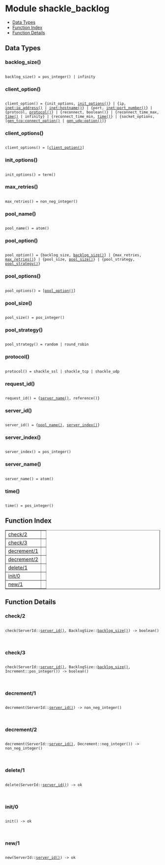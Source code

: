 

# Module shackle_backlog #
* [Data Types](#types)
* [Function Index](#index)
* [Function Details](#functions)

<a name="types"></a>

## Data Types ##




### <a name="type-backlog_size">backlog_size()</a> ###


<pre><code>
backlog_size() = pos_integer() | infinity
</code></pre>




### <a name="type-client_option">client_option()</a> ###


<pre><code>
client_option() = {init_options, <a href="#type-init_options">init_options()</a>} | {ip, <a href="inet.md#type-ip_address">inet:ip_address()</a> | <a href="inet.md#type-hostname">inet:hostname()</a>} | {port, <a href="inet.md#type-port_number">inet:port_number()</a>} | {protocol, <a href="#type-protocol">protocol()</a>} | {reconnect, boolean()} | {reconnect_time_max, <a href="#type-time">time()</a> | infinity} | {reconnect_time_min, <a href="#type-time">time()</a>} | {socket_options, [<a href="gen_tcp.md#type-connect_option">gen_tcp:connect_option()</a> | <a href="gen_udp.md#type-option">gen_udp:option()</a>]}
</code></pre>




### <a name="type-client_options">client_options()</a> ###


<pre><code>
client_options() = [<a href="#type-client_option">client_option()</a>]
</code></pre>




### <a name="type-init_options">init_options()</a> ###


<pre><code>
init_options() = term()
</code></pre>




### <a name="type-max_retries">max_retries()</a> ###


<pre><code>
max_retries() = non_neg_integer()
</code></pre>




### <a name="type-pool_name">pool_name()</a> ###


<pre><code>
pool_name() = atom()
</code></pre>




### <a name="type-pool_option">pool_option()</a> ###


<pre><code>
pool_option() = {backlog_size, <a href="#type-backlog_size">backlog_size()</a>} | {max_retries, <a href="#type-max_retries">max_retries()</a>} | {pool_size, <a href="#type-pool_size">pool_size()</a>} | {pool_strategy, <a href="#type-pool_strategy">pool_strategy()</a>}
</code></pre>




### <a name="type-pool_options">pool_options()</a> ###


<pre><code>
pool_options() = [<a href="#type-pool_option">pool_option()</a>]
</code></pre>




### <a name="type-pool_size">pool_size()</a> ###


<pre><code>
pool_size() = pos_integer()
</code></pre>




### <a name="type-pool_strategy">pool_strategy()</a> ###


<pre><code>
pool_strategy() = random | round_robin
</code></pre>




### <a name="type-protocol">protocol()</a> ###


<pre><code>
protocol() = shackle_ssl | shackle_tcp | shackle_udp
</code></pre>




### <a name="type-request_id">request_id()</a> ###


<pre><code>
request_id() = {<a href="#type-server_name">server_name()</a>, reference()}
</code></pre>




### <a name="type-server_id">server_id()</a> ###


<pre><code>
server_id() = {<a href="#type-pool_name">pool_name()</a>, <a href="#type-server_index">server_index()</a>}
</code></pre>




### <a name="type-server_index">server_index()</a> ###


<pre><code>
server_index() = pos_integer()
</code></pre>




### <a name="type-server_name">server_name()</a> ###


<pre><code>
server_name() = atom()
</code></pre>




### <a name="type-time">time()</a> ###


<pre><code>
time() = pos_integer()
</code></pre>

<a name="index"></a>

## Function Index ##


<table width="100%" border="1" cellspacing="0" cellpadding="2" summary="function index"><tr><td valign="top"><a href="#check-2">check/2</a></td><td></td></tr><tr><td valign="top"><a href="#check-3">check/3</a></td><td></td></tr><tr><td valign="top"><a href="#decrement-1">decrement/1</a></td><td></td></tr><tr><td valign="top"><a href="#decrement-2">decrement/2</a></td><td></td></tr><tr><td valign="top"><a href="#delete-1">delete/1</a></td><td></td></tr><tr><td valign="top"><a href="#init-0">init/0</a></td><td></td></tr><tr><td valign="top"><a href="#new-1">new/1</a></td><td></td></tr></table>


<a name="functions"></a>

## Function Details ##

<a name="check-2"></a>

### check/2 ###

<pre><code>
check(ServerId::<a href="#type-server_id">server_id()</a>, BacklogSize::<a href="#type-backlog_size">backlog_size()</a>) -&gt; boolean()
</code></pre>
<br />

<a name="check-3"></a>

### check/3 ###

<pre><code>
check(ServerId::<a href="#type-server_id">server_id()</a>, BacklogSize::<a href="#type-backlog_size">backlog_size()</a>, Increment::pos_integer()) -&gt; boolean()
</code></pre>
<br />

<a name="decrement-1"></a>

### decrement/1 ###

<pre><code>
decrement(ServerId::<a href="#type-server_id">server_id()</a>) -&gt; non_neg_integer()
</code></pre>
<br />

<a name="decrement-2"></a>

### decrement/2 ###

<pre><code>
decrement(ServerId::<a href="#type-server_id">server_id()</a>, Decrement::neg_integer()) -&gt; non_neg_integer()
</code></pre>
<br />

<a name="delete-1"></a>

### delete/1 ###

<pre><code>
delete(ServerId::<a href="#type-server_id">server_id()</a>) -&gt; ok
</code></pre>
<br />

<a name="init-0"></a>

### init/0 ###

<pre><code>
init() -&gt; ok
</code></pre>
<br />

<a name="new-1"></a>

### new/1 ###

<pre><code>
new(ServerId::<a href="#type-server_id">server_id()</a>) -&gt; ok
</code></pre>
<br />

